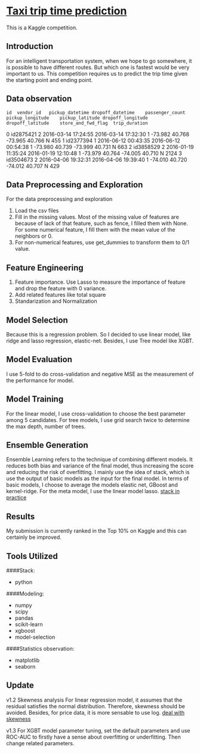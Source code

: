 # [Taxi trip time prediction](https://www.kaggle.com/c/nyc-taxi-trip-duration)

This is a Kaggle competition.

## Introduction

For an intelligent transportation system, when we hope to go somewhere, it is possible to have different routes. But which one is fastest
would be very important to us. This competition requires us to predict the trip time given the starting point and ending point.

## Data observation
	id	vendor_id	pickup_datetime	dropoff_datetime	passenger_count	pickup_longitude	pickup_latitude	dropoff_longitude	dropoff_latitude	store_and_fwd_flag	trip_duration
0	id2875421	2	2016-03-14 17:24:55	2016-03-14 17:32:30	1	-73.982	40.768	-73.965	40.766	N	455
1	id2377394	1	2016-06-12 00:43:35	2016-06-12 00:54:38	1	-73.980	40.739	-73.999	40.731	N	663
2	id3858529	2	2016-01-19 11:35:24	2016-01-19 12:10:48	1	-73.979	40.764	-74.005	40.710	N	2124
3	id3504673	2	2016-04-06 19:32:31	2016-04-06 19:39:40	1	-74.010	40.720	-74.012	40.707	N	429

## Data Preprocessing and Exploration

For the data preprocessing and exploration

  1. Load the csv files
  2. Fill in the missing values. Most of the missing value of features are because of lack of that feature, such as fence, I filled them with None. For some numerical feature, I fill them with the mean value of the neighbors or 0.
  3. For non-numerical features, use get_dummies to transform them to 0/1 value.
  
## Feature Engineering
  1. Feature importance. Use Lasso to measure the importance of feature and drop the feature with 0 variance.
  2. Add related features like total square
  3. Standarization and Normalization
  
## Model Selection

Because this is a regression problem. So I decided to use linear model, like ridge and lasso regression, elastic-net. Besides, I use Tree model like XGBT. 

## Model Evaluation
I use 5-fold to do cross-validation and negative MSE as the measurement of the performance for model.

## Model Training
For the linear model, I use cross-validation to choose the best parameter among 5 candidates. For tree models, I use grid search twice to determine the max depth, number of trees. 


## Ensemble Generation

Ensemble Learning refers to the technique of combining different models. It reduces both bias and variance of the final model, thus increasing the score and reducing the risk of overfitting. I mainly use the idea of stack, which is use the output of basic models as the input for the final model. In terms of basic models, I choose to average the models elastic net, GBoost and kernel-ridge. For the meta model, I use the linear model lasso.
[stack in practice](http://blog.kaggle.com/2016/12/27/a-kagglers-guide-to-model-stacking-in-practice/)

## Results

My submission is currently ranked in the Top 10% on Kaggle and this can certainly be improved.

## Tools Utilized

####Stack:

* python

####Modeling:

* numpy
* scipy
* pandas
* scikit-learn
* xgboost
* model-selection

####Statistics observation:

* matplotlib
* seaborn

## Update

v1.2 Skewness analysis
For linear regression model, it assumes that the residual satisfies the normal distribution. Therefore, skewness should be avoided. Besides, for price data, it is more sensable to use log. 
[deal with skewness](https://becominghuman.ai/how-to-deal-with-skewed-dataset-in-machine-learning-afd2928011cc)

v1.3 For XGBT model parameter tuning, set the default parameters and use ROC-AUC to firstly have a sense about overfitting or underfitting. Then change related parameters.
